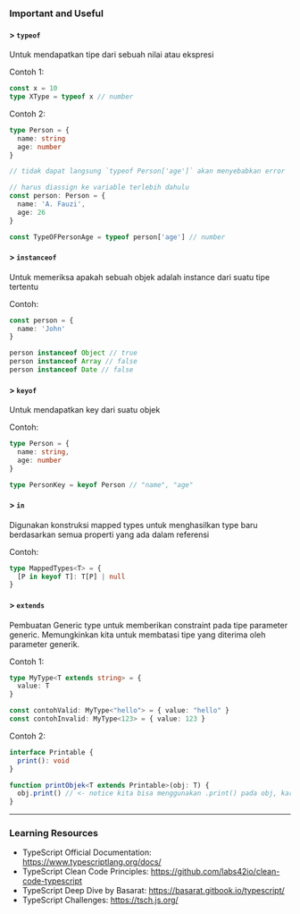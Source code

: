 ### Important and Useful

#### > `typeof`

Untuk mendapatkan tipe dari sebuah nilai atau ekspresi

Contoh 1:
```ts
const x = 10
type XType = typeof x // number
```

Contoh 2:
```ts
type Person = {
  name: string
  age: number
}

// tidak dapat langsung `typeof Person['age']` akan menyebabkan error 'Person' only refers to a type, but is being used as a value here.

// harus diassign ke variable terlebih dahulu
const person: Person = {
  name: 'A. Fauzi',
  age: 26
}

const TypeOFPersonAge = typeof person['age'] // number
```

#### > `instanceof`

Untuk memeriksa apakah sebuah objek adalah instance dari suatu tipe tertentu


Contoh:
```ts
const person = {
  name: 'John'
}

person instanceof Object // true
person instanceof Array // false
person instanceof Date // false
```

#### > `keyof`

Untuk mendapatkan key dari suatu objek

Contoh:
```ts
type Person = {
  name: string,
  age: number
}

type PersonKey = keyof Person // "name", "age"
```

#### > `in`

Digunakan konstruksi mapped types untuk menghasilkan type baru berdasarkan semua properti yang ada dalam referensi

Contoh:
```ts
type MappedTypes<T> = {
  [P in keyof T]: T[P] | null
}
```

#### > `extends`

Pembuatan Generic type untuk memberikan constraint pada tipe parameter generic. Memungkinkan kita untuk membatasi tipe yang diterima oleh parameter generik.

Contoh 1:
```ts
type MyType<T extends string> = {
  value: T
}

const contohValid: MyType<"hello"> = { value: "hello" }
const contohInvalid: MyType<123> = { value: 123 }
```

Contoh 2:
```ts
interface Printable {
  print(): void
}

function printObjek<T extends Printable>(obj: T) {
  obj.print() // <- notice kita bisa menggunakan .print() pada obj, karena T extends dari interface Printable
}
```

<hr>

### Learning Resources

- TypeScript Official Documentation: https://www.typescriptlang.org/docs/
- TypeScript Clean Code Principles: https://github.com/labs42io/clean-code-typescript
- TypeScript Deep Dive by Basarat: https://basarat.gitbook.io/typescript/
- TypeScript Challenges: https://tsch.js.org/
